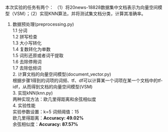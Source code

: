 本次实验的任务有两个：  （1）将20news-18828数据集中文档表示为向量空间模型（VSM）；（2）实现KNN算法，并将测试集文档分类，计算其准确率。  
1. 数据预处理(preprocessing.py)  
            1.1 分词  
            1.2 拼写检查  
            1.3 大小写转化  
            1.4 复数转化为单数  
            1.5 词形还原或者词干提取  
            1.6 去除停用词  
            1.7 去除低频词  
        2. 计算文档的向量空间模型(document_vector.py)  
            根据步骤1得到的词项的词频、tf、df可以计算某一个词项在某一个文档中的tf-idf，从而得到文档的向量空间模型(VSM)  
        3. 实现kNN(knn.py)  
            两种实现方法：欧几里得距离和余弦相似度  
        4. 实验性能  
            实验参数设置：k=5 词频阈值：15  
            欧几里得距离：**Accuracy: 49.02%**  
            余弦相似度：**Accuracy: 87.57%**  
